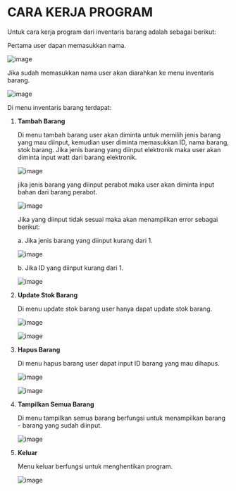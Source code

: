 # **CARA KERJA PROGRAM**

Untuk cara kerja program dari inventaris barang adalah sebagai berikut:

Pertama user dapan memasukkan nama.
   
![image](https://github.com/user-attachments/assets/16fe8c16-82ff-4c03-b6eb-6a5f1efc0ceb)
   
Jika sudah memasukkan nama user akan diarahkan ke menu inventaris barang.
   
![image](https://github.com/user-attachments/assets/be2b869d-ac25-4ba1-843a-292f59276f74)

Di menu inventaris barang terdapat:

1. **Tambah Barang**

   Di menu tambah barang user akan diminta untuk memilih jenis barang yang mau diinput, kemudian user diminta memasukkan ID, nama barang, stok barang. Jika jenis barang yang diinput elektronik maka user akan diminta input watt dari barang elektronik.

   ![image](https://github.com/user-attachments/assets/06edec7b-5f99-4458-84d2-585b49f68519)

   jika jenis barang yang diinput perabot maka user akan diminta input bahan dari barang perabot.

   ![image](https://github.com/user-attachments/assets/b0e270ff-e797-43fa-87e7-fcfb33135fd2)

   Jika yang diinput tidak sesuai maka akan menampilkan error sebagai berikut:

   a. Jika jenis barang yang diinput kurang dari 1.
   
      ![image](https://github.com/user-attachments/assets/4d3bcb29-f032-416e-bf73-e22e094c39a2)

   b. Jika ID yang diinput kurang dari 1.
   
      ![image](https://github.com/user-attachments/assets/02d75989-4be4-450c-9c5b-81ec6755d9a4)

3. **Update Stok Barang**

   Di menu update stok barang user hanya dapat update stok barang.

   ![image](https://github.com/user-attachments/assets/5f0df3fa-9059-4187-8d0c-c8477a7076c9)

   ![image](https://github.com/user-attachments/assets/082e2e1d-443d-423b-bc85-e86b8fad02b2)

4. **Hapus Barang**

   Di menu hapus barang user dapat input ID barang yang mau dihapus.
   
   ![image](https://github.com/user-attachments/assets/a90fd89c-2943-45e2-9a08-94b712d6c191)

   ![image](https://github.com/user-attachments/assets/e3315fcc-cce7-423b-9b04-c966975c9168)

6. **Tampilkan Semua Barang**

   Di menu tampilkan semua barang berfungsi untuk menampilkan barang - barang yang sudah diinput.

   ![image](https://github.com/user-attachments/assets/41c53782-66eb-4d28-9c8e-b4340f4ea83b)

7. **Keluar**

   Menu keluar berfungsi untuk menghentikan program.
   
   ![image](https://github.com/user-attachments/assets/5e9426bc-79b5-494e-8564-8ea64de980a1)

